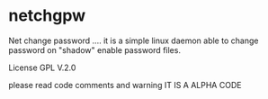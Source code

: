 netchgpw
========

Net change password .... it is a simple linux daemon able to change password on "shadow" enable password files. 


License GPL V.2.0

please read code comments and warning
IT IS A ALPHA CODE
